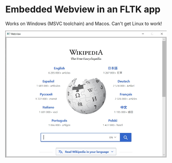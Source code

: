 # Embedded Webview in an FLTK app

Works on Windows (MSVC toolchain) and Macos. Can't get Linux to work!

![alt_test](ex.jpg)
